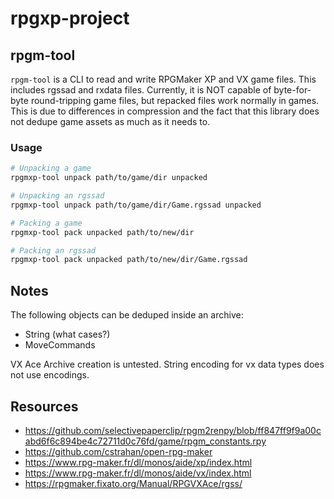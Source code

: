 # rpgxp-project

## rpgm-tool
`rpgm-tool` is a CLI to read and write RPGMaker XP and VX game files.
This includes rgssad and rxdata files.
Currently, it is NOT capable of byte-for-byte round-tripping game files, but repacked files work normally in games.
This is due to differences in compression and the fact that this library does not dedupe game assets as much as it needs to.

### Usage
```bash
# Unpacking a game
rpgmxp-tool unpack path/to/game/dir unpacked

# Unpacking an rgssad
rpgmxp-tool unpack path/to/game/dir/Game.rgssad unpacked

# Packing a game
rpgmxp-tool pack unpacked path/to/new/dir

# Packing an rgssad
rpgmxp-tool pack unpacked path/to/new/dir/Game.rgssad
```

## Notes
The following objects can be deduped inside an archive:
 * String (what cases?)
 * MoveCommands
 
VX Ace Archive creation is untested.
String encoding for vx data types does not use encodings.
 
## Resources
 * https://github.com/selectivepaperclip/rpgm2renpy/blob/ff847ff9f9a00cabd6f6c894be4c72711d0c76fd/game/rpgm_constants.rpy
 * https://github.com/cstrahan/open-rpg-maker
 * https://www.rpg-maker.fr/dl/monos/aide/xp/index.html
 * https://www.rpg-maker.fr/dl/monos/aide/vx/index.html
 * https://rpgmaker.fixato.org/Manual/RPGVXAce/rgss/